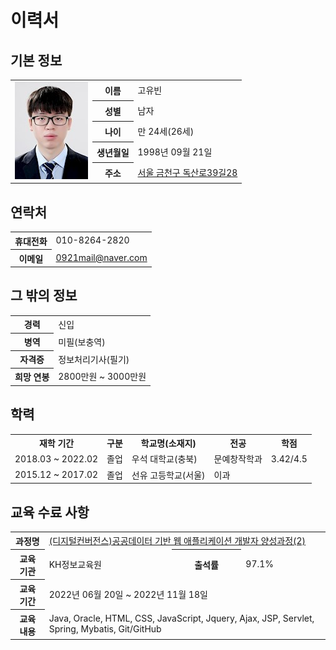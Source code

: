 <h1>이력서</h1>
  
<h2>기본 정보</h2> 
<table>
  <tr>
    <td rowspan="5">
      <img src="https://github.com/fgjkqm20/resume/blob/main/image/profile.png" width="117" height="156px">
    </td>
    <th>이름</th>
    <td>고유빈</td>
  </tr>
  <tr>
    <th>성별</th>
    <td>남자</td>
  </tr>
  <tr>
    <th>나이</th>
    <td>만 24세(26세)</td>
  </tr>
  <tr>
    <th>생년월일</th>
    <td>1998년 09월 21일</td>
  </tr>
  <tr>
    <th>주소</th>
    <td><a href="https://goo.gl/maps/9rJS4sjK3whZA5s36">서울 금천구 독산로39길28</a></td>
  </tr>
</table>
  
<h2>연락처</h2> 
<table>
  <tr>
    <th>휴대전화</th>
    <td>010-8264-2820</td>
  </tr>
  <tr>
    <th>이메일</th>
    <td><a href="mailto:0921mail@naver.com">0921mail@naver.com</a></td>
  </tr>
</table>  
  
<h2>그 밖의 정보</h2>
<table>
  <tr>
    <th>경력</th>
    <td>신입</td>
  </tr>
  <tr>
    <th>병역</th>
    <td>미필(보충역)</td>
  </tr>
  <tr>
    <th>자격증</th>
    <td>정보처리기사(필기)</td>
  </tr>
  <tr>
    <th>희망 연봉</th>
    <td>2800만원 ~ 3000만원</td>
  </tr>
</table>
  
<h2>학력</h2>
<table>
  <tr>
    <th>재학 기간</th>
    <th>구분</th>
    <th>학교명(소재지)</th>
    <th>전공</th>
    <th>학점</th>
  </tr>
  <tr>
    <td>2018.03 ~ 2022.02</td>
    <td>졸업</td>
    <td>우석 대학교(충북)</td>
    <td>문예창작학과</td>
    <td>3.42/4.5</td>
  </tr>
  <tr>
    <td>2015.12 ~ 2017.02</td>
    <td>졸업</td>
    <td>선유 고등학교(서울)</td>
    <td>이과</td>
    <td></td>
  </tr>
</table>
  
<h2>교육 수료 사항</h2>
<table>
  <tr>
    <th>과정명</th>
    <td colspan="3"><a href="https://url.kr/q6dumw">(디지털컨버전스)공공데이터 기반 웹 애플리케이션 개발자 양성과정(2)</a></td>
  </tr>
  <tr>
    <th>교육 기관</th>
    <td>KH정보교육원</td>
    <th>출석률</th>
    <td>97.1%</td>
  </tr>
  <tr>
    <th>교육 기간</th>
    <td colspan="3">2022년 06월 20일 ~ 2022년 11월 18일</td>
  </tr>
  <tr>
    <th>교육 내용</th>
    <td colspan="3">Java, Oracle, HTML, CSS, JavaScript, Jquery, Ajax, JSP, Servlet, Spring, Mybatis, Git/GitHub</td>
  </tr>
</table>
